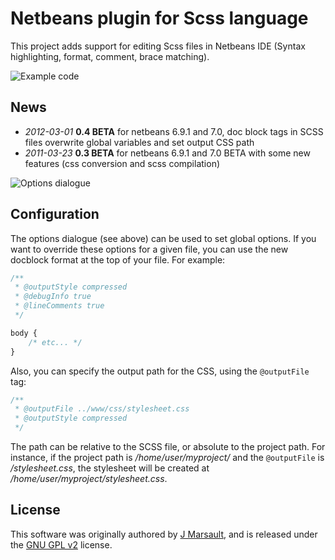 # Netbeans plugin for Scss language

This project adds support for editing Scss files in Netbeans IDE (Syntax highlighting, format, comment, brace matching).

![Example code](/joonty/scss-editor/raw/master/images/styles.png)
## News

* *2012-03-01* **0.4 BETA** for netbeans 6.9.1 and 7.0, doc block tags in SCSS files overwrite global variables and set output CSS path
* *2011-03-23* **0.3 BETA** for netbeans 6.9.1 and 7.0 BETA with some new features (css conversion and scss compilation)

![Options dialogue](/joonty/scss-editor/raw/master/images/options.png)

## Configuration

The options dialogue (see above) can be used to set global options. If you want to override these options for a given file, you can use the new docblock format at the top of your file. For example:

```css
/**
 * @outputStyle compressed
 * @debugInfo true
 * @lineComments true
 */ 

body {
	/* etc... */
}
```

Also, you can specify the output path for the CSS, using the `@outputFile` tag:

```css
/**
 * @outputFile ../www/css/stylesheet.css
 * @outputStyle compressed
 */
```

The path can be relative to the SCSS file, or absolute to the project path. For instance, if the project path is */home/user/myproject/* and the `@outputFile` is */stylesheet.css*, the stylesheet will be created at */home/user/myproject/stylesheet.css*.

## License

This software was originally authored by [J Marsault], and is released under the [GNU GPL v2] license.

[J Marsault]: jeremy.marsault@gmail.com
[GNU GPL v2]: http://www.gnu.org/licenses/old-licenses/gpl-2.0.html